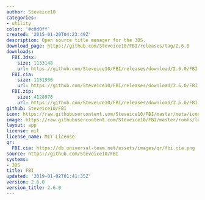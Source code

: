 ```yaml
---
author: Steveice10
categories:
- utility
color: '#c0d0ff'
created: '2015-01-20T04:23:49Z'
description: Open source title manager for the 3DS.
download_page: https://github.com/Steveice10/FBI/releases/tag/2.6.0
downloads:
  FBI.3dsx:
    size: 1133148
    url: https://github.com/Steveice10/FBI/releases/download/2.6.0/FBI.3dsx
  FBI.cia:
    size: 1151936
    url: https://github.com/Steveice10/FBI/releases/download/2.6.0/FBI.cia
  FBI.zip:
    size: 4128978
    url: https://github.com/Steveice10/FBI/releases/download/2.6.0/FBI.zip
github: Steveice10/FBI
icon: https://raw.githubusercontent.com/Steveice10/FBI/master/meta/icon_3ds.png
image: https://raw.githubusercontent.com/Steveice10/FBI/master/romfs/logo.png
layout: app
license: mit
license_name: MIT License
qr:
  FBI.cia: https://db.universal-team.net/assets/images/qr/fbi.cia.png
source: https://github.com/Steveice10/FBI
systems:
- 3DS
title: FBI
updated: '2019-01-02T01:41:35Z'
version: 2.6.0
version_title: 2.6.0
---
```

